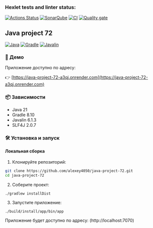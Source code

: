 ### Hexlet tests and linter status:
[![Actions Status](https://github.com/alexey4050/java-project-72/actions/workflows/hexlet-check.yml/badge.svg)](https://github.com/alexey4050/java-project-72/actions)
[![SonarQube](https://github.com/alexey4050/java-project-72/actions/workflows/build.yml/badge.svg)](https://github.com/alexey4050/java-project-72/actions/workflows/build.yml)
[![CI](https://github.com/alexey4050/java-project-72/actions/workflows/ci.yml/badge.svg)](https://github.com/alexey4050/java-project-72/actions/workflows/ci.yml)
[![Quality gate](https://sonarcloud.io/api/project_badges/quality_gate?project=alexey4050_java-project-72)](https://sonarcloud.io/summary/new_code?id=alexey4050_java-project-72)

##  Java project 72

[![Java](https://img.shields.io/badge/Java-21-%23ED8B00.svg?logo=openjdk&logoColor=white)](https://openjdk.org/projects/jdk/21/)
[![Gradle](https://img.shields.io/badge/Gradle-8.10-%2302303A.svg?logo=gradle&logoColor=white)](https://gradle.org/)
[![Javalin](https://img.shields.io/badge/Javalin-6.1.3-%23FF0000.svg?logo=java&logoColor=white)](https://javalin.io/)

### :rocket: Демо

Приложение доступно по адресу:

:point_right: [https://java-project-72-a3qj.onrender.com](https://java-project-72-a3qj.onrender.com)

### :package: Зависимости
- Java 21
- Gradle 8.10
- Javalin 6.1.3
- SLF4J 2.0.7

### :hammer_and_wrench: Установка и запуск
#### Локальная сборка
1. Клонируйте репозиторий:
```bash
git clone https://github.com/alexey4050/java-project-72.git
cd java-project-72
```
2. Соберите проект:

```
./gradlew installDist
```
3. Запустите приложение:

```
./build/install/app/bin/app
```
Приложение будет доступно по адресу: (http://localhost:7070)
